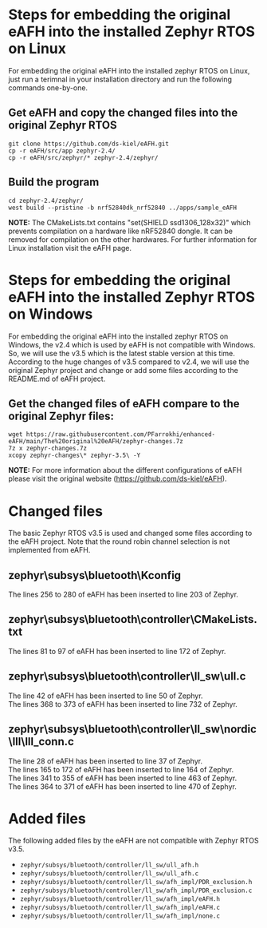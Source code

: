 # Steps for embedding the original eAFH into the installed Zephyr RTOS on Linux
For embedding the original eAFH into the installed zephyr RTOS on Linux, just run a terimnal in your installation directory and run the following commands one-by-one.

## Get eAFH and copy the changed files into the original Zephyr RTOS
```
git clone https://github.com/ds-kiel/eAFH.git
cp -r eAFH/src/app zephyr-2.4/
cp -r eAFH/src/zephyr/* zephyr-2.4/zephyr/
```

## Build the program
```
cd zephyr-2.4/zephyr/
west build --pristine -b nrf52840dk_nrf52840 ../apps/sample_eAFH
```
**NOTE:** The CMakeLists.txt contains "set(SHIELD ssd1306_128x32)" which prevents compilation on a hardware like nRF52840 dongle. It can be removed for compilation on the other hardwares. For further information for Linux installation visit the eAFH page.

# Steps for embedding the original eAFH into the installed Zephyr RTOS on Windows
For embedding the original eAFH into the installed zephyr RTOS on Windows, the v2.4 which is used by eAFH is not compatible with Windows. So, we will use the v3.5 which is the latest stable version at this time. According to the huge changes of v3.5 compared to v2.4, we will use the original Zephyr project and change or add some files according to the README.md of eAFH project.

## Get the changed files of eAFH compare to the original Zephyr files:
```
wget https://raw.githubusercontent.com/PFarrokhi/enhanced-eAFH/main/The%20original%20eAFH/zephyr-changes.7z
7z x zephyr-changes.7z
xcopy zephyr-changes\* zephyr-3.5\ -Y
```

**NOTE:** For more information about the different configurations of eAFH please visit the original website (https://github.com/ds-kiel/eAFH).

# Changed files
The basic Zephyr RTOS v3.5 is used and changed some files according to the eAFH project. Note that the round robin channel selection is not implemented from eAFH.

## zephyr\subsys\bluetooth\Kconfig
The lines 256 to 280 of eAFH has been inserted to line 203 of Zephyr.

## zephyr\subsys\bluetooth\controller\CMakeLists.txt
The lines 81 to 97 of eAFH has been inserted to line 172 of Zephyr.

## zephyr\subsys\bluetooth\controller\ll_sw\ull.c
The line 42 of eAFH has been inserted to line 50 of Zephyr.  
The lines 368 to 373 of eAFH has been inserted to line 732 of Zephyr.

## zephyr\subsys\bluetooth\controller\ll_sw\nordic\lll\lll_conn.c
The line 28 of eAFH has been inserted to line 37 of Zephyr.  
The lines 165 to 172 of eAFH has been inserted to line 164 of Zephyr.  
The lines 341 to 355 of eAFH has been inserted to line 463 of Zephyr.  
The lines 364 to 371 of eAFH has been inserted to line 470 of Zephyr.  

# Added files
The following added files by the eAFH are not compatible with Zephyr RTOS v3.5. 
- `zephyr/subsys/bluetooth/controller/ll_sw/ull_afh.h`
- `zephyr/subsys/bluetooth/controller/ll_sw/ull_afh.c`
- `zephyr/subsys/bluetooth/controller/ll_sw/afh_impl/PDR_exclusion.h`
- `zephyr/subsys/bluetooth/controller/ll_sw/afh_impl/PDR_exclusion.c`
- `zephyr/subsys/bluetooth/controller/ll_sw/afh_impl/eAFH.h`
- `zephyr/subsys/bluetooth/controller/ll_sw/afh_impl/eAFH.c`
- `zephyr/subsys/bluetooth/controller/ll_sw/afh_impl/none.c`
